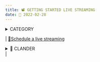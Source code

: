 ```yaml
---
title: 📽️ GETTING STARTED LIVE STREAMING 
date: 📆 2022-02-28
--- 
```

<details>
  <summary>CATEGORY</summary>
  ALL CATEGORIES <br>
  
- [x] 🍓 FRUIT <br>

- [x] 🥦 VEGETABLE <br>

- [x] 🌻 FLOWER <br>
  
- [x] 🥫 GROCERY <br>
  
- [x] 🥬 LEAF GREEN <br>
  
- [X] 🌰 DRY FRUIT <br>

- [ ] 🥜 NUT <br>

- [ ] 🌶️ SPICES <br>
  
- [ ] 🍗 MEAT <br>

- [ ] 🥩 SEE FOOD <br>

- [ ] 🍞 BREAD <br>
  
- [ ] 🥪 BARGAR <br>

- [ ] 🍨 ICE CREAM <br>

- [ ] 🧁 CAKE <br>
  
- [ ] 🍾 COLD DRINK <br>

- [ ] 🍕 PIZZA <br>

- [ ] 🌻 FLOWER <br>
  
- [ ] 🦮 ANIMAL <br>

- [ ] 🦜 BIRD <br>

- [ ] 🪴 PLANT <br>
  
  
  
  
  
  </details>
  
| [📅Schedule a live streaming](https://) <br><details><summary>📆 CLANDER</summary>DATE AND TIME</details> |
